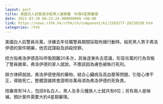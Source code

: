 ```yaml
---
layout: post
title: 美國白人前警員涉殺黑人案開審　料需4星期審理
date: 2021-03-30 06:23:24.000000000 +08:00
link: https://news.rthk.hk/rthk/ch/component/k2/1583277-20210330.htm
categories: rthk
---
```


美國白人前警員肖萬，涉嫌去年任職警員期間採取拘捕行動時，殺死黑人男子弗洛伊德的案件開審，他否認謀殺及誤殺控罪。

控方指弗洛伊德高叫呼吸困難20多次，其後逐漸失去意識，形容肖萬的行為背叛了警員徽章。弗洛伊德的家人就說，不應該因為膚色被執行死刑。

辯方律師就說，弗洛伊德使用的藥物，結合心臟病及高血壓等問題，引發心律不正，導致死亡，整體證據將會證明肖萬毋須為弗洛伊德的死負責。

陪審席有14人，包括8名白人，黑人及多元種族人士就共有6位；另有兩人是候補，預計案件需要大約4星期審理。
